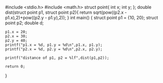 #include <stdio.h>
#include <math.h>
struct point{
    int x;
    int y;
};
double dist(struct point p1, struct point p2){
    return sqrt(pow((p2.x -p1.x),2)+pow((p2.y - p1.y),2));
}
int main()
{
    struct point p1 = {10, 20};
    struct point p2;
    double d;
    
    p1.x = 20;
    p2.x = 30;
    p2.y = 40;
    printf("p1.x = %d, p1.y = %d\n",p1.x, p1.y);
    printf("p2.x = %d, p2.y = %d\n",p2.x, p2.y);
    
    printf("distance of p1, p2 = %lf",dist(p1,p2));

    return 0;
}
